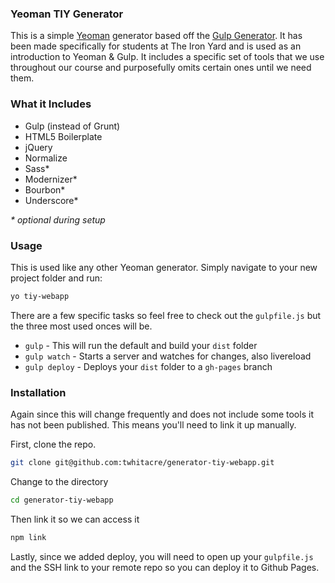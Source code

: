 ### Yeoman TIY Generator

This is a simple [Yeoman](http://yeoman.io/) generator based off the [Gulp Generator](https://github.com/yeoman/generator-gulp-webapp). It has been made specifically for students at The Iron Yard and is used as an introduction to Yeoman & Gulp. It includes a specific set of tools that we use throughout our course and purposefully omits certain ones until we need them.

### What it Includes

* Gulp (instead of Grunt)
* HTML5 Boilerplate
* jQuery
* Normalize
* Sass*
* Modernizer*
* Bourbon*
* Underscore*

_* optional during setup_

### Usage

This is used like any other Yeoman generator. Simply navigate to your new project folder and run:

```sh
yo tiy-webapp
```

There are a few specific tasks so feel free to check out the `gulpfile.js` but the three most used onces will be.

* `gulp` - This will run the default and build your `dist` folder
* `gulp watch` - Starts a server and watches for changes, also livereload
* `gulp deploy` - Deploys your `dist` folder to a `gh-pages` branch

### Installation

Again since this will change frequently and does not include some tools it has not been published. This means you'll need to link it up manually.

First, clone the repo.

```sh
git clone git@github.com:twhitacre/generator-tiy-webapp.git
```

Change to the directory

```sh
cd generator-tiy-webapp
```

Then link it so we can access it

```sh
npm link
```

Lastly, since we added deploy, you will need to open up your `gulpfile.js` and the SSH link to your remote repo so you can deploy it to Github Pages.
